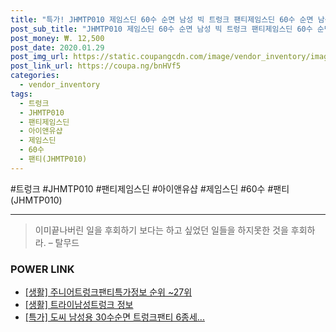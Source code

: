 ```yaml
--- 
title: "특가! JHMTP010 제임스딘 60수 순면 남성 빅 트렁크 팬티제임스딘 60수 순면 남성 빅 트렁크 팬티(JHM..." 
post_sub_title: "JHMTP010 제임스딘 60수 순면 남성 빅 트렁크 팬티제임스딘 60수 순면 남성 빅 트렁크 팬티(JHMTP010) 아이앤유샵" 
post_money: ₩. 12,500 
post_date: 2020.01.29 
post_img_url: https://static.coupangcdn.com/image/vendor_inventory/images/2018/01/19/11/3/7cfa130a-f651-4581-a30d-e4b77fc823f8.jpg 
post_link_url: https://coupa.ng/bnHVf5 
categories: 
  - vendor_inventory 
tags: 
  - 트렁크 
  - JHMTP010 
  - 팬티제임스딘 
  - 아이앤유샵 
  - 제임스딘 
  - 60수 
  - 팬티(JHMTP010) 
--- 
```

  #트렁크 #JHMTP010 #팬티제임스딘 #아이앤유샵 #제임스딘 #60수 #팬티(JHMTP010) 
<hr> 

> 이미끝나버린 일을 후회하기 보다는 하고 싶었던 일들을 하지못한 것을 후회하라. – 탈무드 


### POWER LINK

* <a href="https://blog.naver.com/fasyy4321/221774139644" target="_blank"> [생활] 주니어트렁크팬티특가정보 순위 ~27위</a>
* <a href="https://blog.naver.com/santokki14/221769559717" target="_blank"> [생활] 트라이남성트렁크 정보 </a>
* <a href="https://blog.naver.com/sakai111/221790172614" target="_blank">[특가] 도씨 남성용 30수순면 트렁크팬티 6종세...</a>
